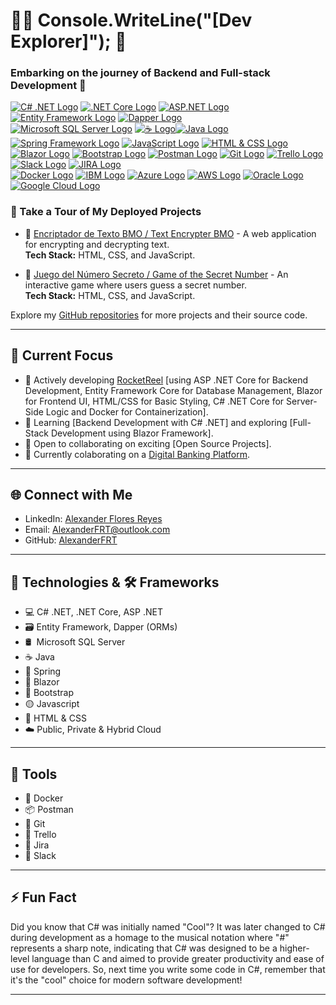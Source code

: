 # 👨‍💻 Console.WriteLine("[Dev Explorer]"); 🌳

### Embarking on the journey of Backend and Full-stack Development 🛫

[![C# .NET Logo](https://img.shields.io/badge/C%23%20.NET-512BD4?style=for-the-badge&logo=.net&logoColor=white&labelColor=101010)]()
[![.NET Core Logo](https://img.shields.io/badge/.NET_Core-512BD4?style=for-the-badge)]()
[![ASP.NET Logo](https://img.shields.io/badge/ASP.NET-512BD4?style=for-the-badge)]()
[![Entity Framework Logo](https://img.shields.io/badge/Entity_Framework-512BD4?style=for-the-badge)]()
[![Dapper Logo](https://img.shields.io/badge/Dapper-512BD4?style=for-the-badge)]()
</br>
[![Microsoft SQL Server Logo](https://img.shields.io/badge/Microsoft_SQL_Server-CC2927?style=for-the-badge&logo=microsoft-sql-server&logoColor=white&labelColor=101010)]()
[![☕ Logo](https://img.shields.io/badge/%E2%98%95-101010?style=for-the-badge)]()[![Java Logo](https://img.shields.io/badge/Java-007396?style=for-the-badge&label=&logo=java&logoColor=white&labelColor=007396)]()
[![Spring Framework Logo](https://img.shields.io/badge/Spring_Framework-6DB33F?style=for-the-badge&logo=spring&logoColor=white&labelColor=101010)]()
[![JavaScript Logo](https://img.shields.io/badge/JavaScript-F7DF1E?style=for-the-badge&logo=javascript&logoColor=white&labelColor=101010)]()
[![HTML & CSS Logo](https://img.shields.io/badge/HTML%20%26%20CSS-47A248?style=for-the-badge&logo=html5&logoColor=white&labelColor=101010)]()
</br>
[![Blazor Logo](https://img.shields.io/badge/Blazor-512BD4?style=for-the-badge&logo=blazor&logoColor=white&labelColor=101010)]()
[![Bootstrap Logo](https://img.shields.io/badge/Bootstrap-563D7C?style=for-the-badge&logo=bootstrap&logoColor=white&labelColor=101010)]()
[![Postman Logo](https://img.shields.io/badge/Postman-FF6C37?style=for-the-badge&logo=postman&logoColor=white&labelColor=101010)]()
[![Git Logo](https://img.shields.io/badge/Git-F05032?style=for-the-badge&logo=git&logoColor=white&labelColor=101010)]()
[![Trello Logo](https://img.shields.io/badge/Trello-0079BF?style=for-the-badge&logo=trello&logoColor=white&labelColor=101010)]()
[![Slack Logo](https://img.shields.io/badge/Slack-4A154B?style=for-the-badge&logo=slack&logoColor=white&labelColor=101010)]()
[![JIRA Logo](https://img.shields.io/badge/JIRA-0052CC?style=for-the-badge&logo=jira&logoColor=white&labelColor=101010)]()
</br>
[![Docker Logo](https://img.shields.io/badge/Docker-2496ED?style=for-the-badge&logo=docker&logoColor=white&labelColor=101010)]()
[![IBM Logo](https://img.shields.io/badge/IBM-666666?style=for-the-badge&logo=ibm&logoColor=white&labelColor=101010)]()
[![Azure Logo](https://img.shields.io/badge/Azure-007FFF?style=for-the-badge&logo=microsoft-azure&logoColor=white&labelColor=101010)]()
[![AWS Logo](https://img.shields.io/badge/AWS-232F3E?style=for-the-badge&logo=amazon-aws&logoColor=white&labelColor=101010)]()
[![Oracle Logo](https://img.shields.io/badge/Oracle-F80000?style=for-the-badge&logo=oracle&logoColor=white&labelColor=101010)]()
[![Google Cloud Logo](https://img.shields.io/badge/Google%20Cloud-2373C5E0?style=for-the-badge&logo=google-cloud&logoColor=white&labelColor=101010)]()

### 🌟 Take a Tour of My Deployed Projects

- 🤖 [Encriptador de Texto BMO / Text Encrypter BMO](https://alexanderfrt.github.io/Encriptador-de-texto-BMO/) - A web application for encrypting and decrypting text.  
  **Tech Stack:** HTML, CSS, and JavaScript.
  
- 🎲 [Juego del Número Secreto / Game of the Secret Number](https://alexanderfrt.github.io/Numero-Secreto/) - An interactive game where users guess a secret number.  
  **Tech Stack:** HTML, CSS, and JavaScript.

Explore my [GitHub repositories](https://github.com/AlexanderFRT?tab=repositories) for more projects and their source code.

---

## 🚀 Current Focus

- 🔭 Actively developing [RocketReel](https://github.com/AlexanderFRT/RocketReel) [using ASP .NET Core for Backend Development, Entity Framework Core for Database Management, Blazor for Frontend UI, HTML/CSS for Basic Styling, C# .NET Core for Server-Side Logic and Docker for Containerization].
- 🌱 Learning [Backend Development with C# .NET] and exploring [Full-Stack Development using Blazor Framework].
- 🤝 Open to collaborating on exciting [Open Source Projects].
- 🚧 Currently colaborating on a [Digital Banking Platform](https://github.com/No-Country/c17-116-n-csharp).

---

## 🌐 Connect with Me

- LinkedIn: [Alexander Flores Reyes](https://www.linkedin.com/in/alexanderfloresreyes)
- Email: [AlexanderFRT@outlook.com](mailto:AlexanderFRT@outlook.com)
- GitHub: [AlexanderFRT](https://github.com/AlexanderFRT)

---

## 🔧 Technologies & 🛠️ Frameworks

- 💻 C# .NET, .NET Core, ASP .NET
- 🗃️ Entity Framework, Dapper (ORMs)
- 🛢️ &nbsp;Microsoft SQL Server
- ☕ Java
- 🍃 Spring
- 🚀 Blazor
- 🎨 Bootstrap
- 🟡 Javascript
- 📝 HTML & CSS
- ☁️ Public, Private & Hybrid Cloud

---

## 🔨 Tools

- 🐋 Docker
- 📦 Postman
- 🔄 Git
- 📆 Trello
- 📌 Jira
- 💬 Slack

---

## ⚡ Fun Fact

Did you know that C# was initially named "Cool"? It was later changed to C# during development as a homage to the musical notation where "#" represents a sharp note, indicating that C# was designed to be a higher-level language than C and aimed to provide greater productivity and ease of use for developers. So, next time you write some code in C#, remember that it's the "cool" choice for modern software development! 

---
